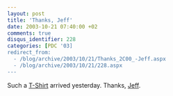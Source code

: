 ```yaml
---
layout: post
title: 'Thanks, Jeff'
date: 2003-10-21 07:40:00 +02
comments: true
disqus_identifier: 228
categories: [PDC '03]
redirect_from:
  - /blog/archive/2003/10/21/Thanks_2C00_-Jeff.aspx
  - /blog/archive/2003/10/21/228.aspx
---
```


Such a [T-Shirt](http://radio.weblogs.com/0124699/2003/10/20.html) arrived yesterday. Thanks, [Jeff](http://radio.weblogs.com/0124699/).

